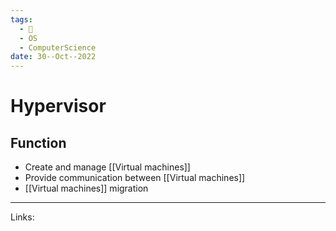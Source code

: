 ```yaml
---
tags:
  - 🌱
  - OS
  - ComputerScience 
date: 30--Oct--2022
---
```


# Hypervisor

## Function
- Create and manage [[Virtual machines]]
- Provide communication between [[Virtual machines]]
- [[Virtual machines]] migration

---
Links: 